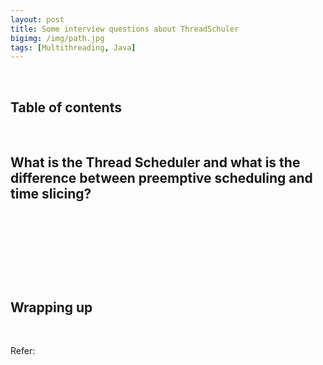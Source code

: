 ```yaml
---
layout: post
title: Some interview questions about ThreadSchuler
bigimg: /img/path.jpg
tags: [Multithreading, Java]
---
```




<br>

## Table of contents





<br>

## What is the Thread Scheduler and what is the difference between preemptive scheduling and time slicing?





<br>

## 





<br>

## 






<br>

## Wrapping up







<br>

Refer:
